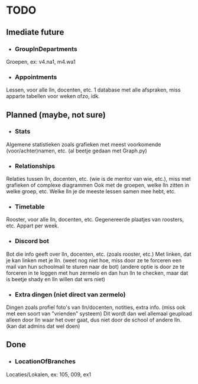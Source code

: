 # TODO
## Imediate future
- ### GroupInDepartments
Groepen, ex: v4.na1, m4.wa1
- ### Appointments
Lessen, voor alle lln, docenten, etc.
1 database met alle afspraken, miss apparte tabellen voor weken ofzo, idk.
## Planned (maybe, not sure)
- ### Stats
Algemene statistieken zoals grafieken met meest voorkomende (voor/achter)namen, etc. (al beetje gedaan met Graph.py)
- ### Relationships
Relaties tussen lln, docenten, etc. (wie is de mentor van wie, etc.), miss met grafieken of complexe diagrammen
Ook met de groepen, welke lln zitten in welke groep, etc. Welke lln je de meeste lessen samen mee hebt, etc.
- ### Timetable
Rooster, voor alle lln, docenten, etc. Gegenereerde plaatjes van roosters, etc. Appart per week.
- ### Discord bot
Bot die info geeft over lln, docenten, etc. (zoals rooster, etc.)
Met linken, dat je kan linken met je lln. (weet nog niet hoe, miss door ze te forceren een mail van hun schoolmail te sturen naar de bot)
(andere optie is door ze te forceren in te loggen met hun zermelo en dan hun lln te checken, maar dat is beetje shady en lln willen dat wrs niet)
- ### Extra dingen (niet direct van zermelo)
Dingen zoals profiel foto's van lln/docenten, notities, extra info. (miss ook met een soort van "vrienden" systeem)
Dit wordt dan wel allemaal geupload alleen door lln waar het over gaat, dus niet door de school of andere lln. (kan dat admins dat wel doen)
## Done
- ### LocationOfBranches
Locaties/Lokalen, ex: 105, 009, ex1